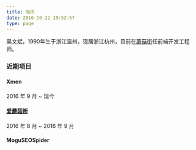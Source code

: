 ```yaml
---
title: 简历
date: 2016-10-22 19:52:57
type: page
---
```


吴文斌，1990年生于浙江温州，现居浙江杭州，目前在[蘑菇街](http://www.mogujie.com/)任前端开发工程师。

### 近期项目

#### Xmen

2016 年 9 月 ~ 现今

#### [爱蘑菇街](http://ai.mogujie.com/)

2016 年 8 月 ~ 2016 年 9 月

#### MoguSEOSpider
